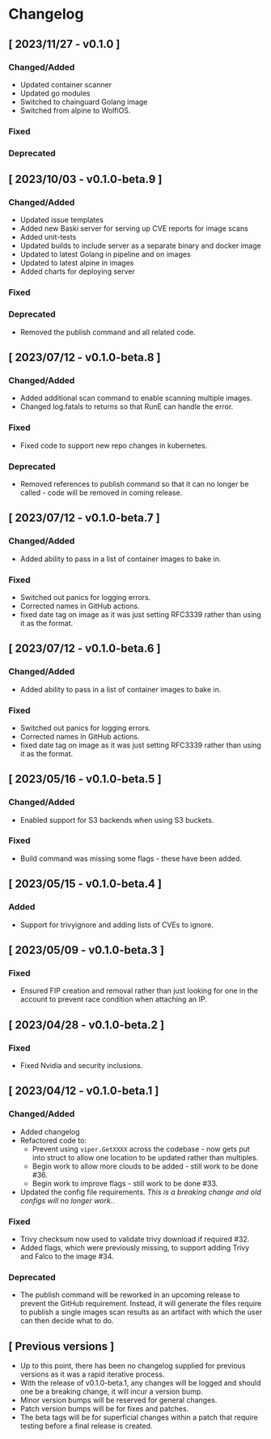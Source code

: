 # Changelog

## [ 2023/11/27 - v0.1.0 ]

### Changed/Added
* Updated container scanner
* Updated go modules
* Switched to chainguard Golang image
* Switched from alpine to WolfiOS.

### Fixed

### Deprecated

## [ 2023/10/03 - v0.1.0-beta.9 ]

### Changed/Added

* Updated issue templates
* Added new Baski server for serving up CVE reports for image scans
* Added unit-tests
* Updated builds to include server as a separate binary and docker image
* Updated to latest Golang in pipeline and on images
* Updated to latest alpine in images
* Added charts for deploying server

### Fixed

### Deprecated
* Removed the publish command and all related code.

## [ 2023/07/12 - v0.1.0-beta.8 ]

### Changed/Added

* Added additional scan command to enable scanning multiple images.
* Changed log.fatals to returns so that RunE can handle the error.

### Fixed

* Fixed code to support new repo changes in kubernetes.

### Deprecated

* Removed references to publish command so that it can no longer be called - code will be removed in coming release.

## [ 2023/07/12 - v0.1.0-beta.7 ]

### Changed/Added

* Added ability to pass in a list of container images to bake in.

### Fixed

* Switched out panics for logging errors.
* Corrected names in GitHub actions.
* fixed date tag on image as it was just setting RFC3339 rather than using it as the format.

## [ 2023/07/12 - v0.1.0-beta.6 ]

### Changed/Added

* Added ability to pass in a list of container images to bake in.

### Fixed

* Switched out panics for logging errors.
* Corrected names in GitHub actions.
* fixed date tag on image as it was just setting RFC3339 rather than using it as the format.

## [ 2023/05/16 - v0.1.0-beta.5 ]

### Changed/Added

* Enabled support for S3 backends when using S3 buckets.

### Fixed

* Build command was missing some flags - these have been added.

## [ 2023/05/15 - v0.1.0-beta.4 ]

### Added

* Support for trivyignore and adding lists of CVEs to ignore.

## [ 2023/05/09 - v0.1.0-beta.3 ]

### Fixed

* Ensured FIP creation and removal rather than just looking for one in the account to prevent race condition when
  attaching an IP.

## [ 2023/04/28 - v0.1.0-beta.2 ]

### Fixed

* Fixed Nvidia and security inclusions.

## [ 2023/04/12 - v0.1.0-beta.1 ]

### Changed/Added

* Added changelog
* Refactored code to:
    * Prevent using `viper.GetXXXX` across the codebase - now gets put into struct to allow one location to be updated
      rather than multiples.
    * Begin work to allow more clouds to be added - still work to be done #36.
    * Begin work to improve flags - still work to be done #33.
* Updated the config file requirements. *This is a breaking change and old configs will no longer work.*.

### Fixed

* Trivy checksum now used to validate trivy download if required #32.
* Added flags, which were previously missing, to support adding Trivy and Falco to the image #34.

### Deprecated

* The publish command will be reworked in an upcoming release to prevent the GitHub requirement. Instead, it will
  generate the files require to publish a single images scan results as an artifact with which the user can then decide
  what to do.

## [ Previous versions ]

* Up to this point, there has been no changelog supplied for previous versions as it was a rapid iterative process.
* With the release of v0.1.0-beta.1, any changes will be logged and should one be a breaking change, it will incur a
  version bump.
* Minor version bumps will be reserved for general changes.
* Patch version bumps will be for fixes and patches.
* The beta tags will be for superficial changes within a patch that require testing before a final release is created.
